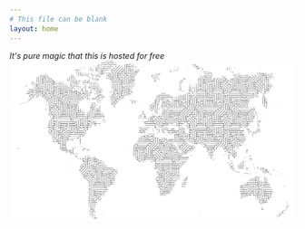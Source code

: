 ```yaml
---
# This file can be blank
layout: home
---
```



*It's pure magic that this is hosted for free*
<img src="images/map-demo.png" alt="hi" class="inline"/>
